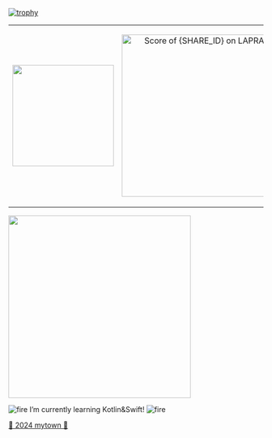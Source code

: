 [![trophy](https://github-profile-trophy.vercel.app/?username=mrs1669&theme=dracula&column=10)](https://github.com/mrs1669)

<table style="border-collapse: collapse; width: 100%;">
  <tr style="border: none;">
    <td style="border: none; width: 50%;">
      <a href="https://github.com/anuraghazra/github-readme-stats">
        <img src="https://github-readme-stats.vercel.app/api?username=mrs1669&count_private=true&theme=nightowl" height="200" />
      </a>
    </td>
    <td style="border: none; width: 50%;">
      <!--START_SECTION:lapras-card-->
<p align="center"><a href="https://lapras.com/public/mrs1669" target="_blank" rel="noopener noreferrer"><img alt="Score of {SHARE_ID} on LAPRAS" src="https://lapras-card-generator.vercel.app/api/svg?e=3.91&b=3.36&i=3.64&b1=%2305111d&b2=%2305111d&i1=%239a68c3&i2=%239a68c3&l=en" width="320" ></a></p>
<!--END_SECTION:lapras-card-->
    </td>
  </tr>
</table>






<!--
<a href="https://github.com/anuraghazra/github-readme-stats">
  <img src="https://github-readme-stats.vercel.app/api/top-langs/?username=mrs1669&theme=highcontrast&layout=compact&langs_count=20">
</a>
-->

<!--
<a href="https://github.com/anuraghazra/github-readme-stats">
  <img src="https://github-readme-stats.vercel.app/api/wakatime?username=mrs1669">
</a>
-->

<img src="https://gist.githubusercontent.com/brudnak/aba00c9a1c92d226f68e8ad8ba1e0a40/raw/e1e4a92f6072d15014f19aa8903d24a1ac0c41a4/nyan-cat.gif" width="360px">

![fire](https://user-images.githubusercontent.com/40351476/201081649-ad7572d4-63c7-4e49-8e6e-3a242d64f307.gif) I’m currently learning Kotlin&Swift! ![fire](https://user-images.githubusercontent.com/40351476/201081649-ad7572d4-63c7-4e49-8e6e-3a242d64f307.gif)

[🏢 2024 mytown 🏢](https://honzaap.github.io/GithubCity/?name=mrs1669&year=2024)
